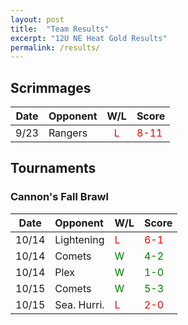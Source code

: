 ```yaml
---
layout: post
title:  "Team Results"
excerpt: "12U NE Heat Gold Results"
permalink: /results/
---
```


## Scrimmages

|Date  | Opponent | W/L | Score |
|:----:|:--------|:----:|:----|
|9/23|Rangers|<span style="color:red">L</span>|<span style="color:red">8-11</span>|

## Tournaments

### Cannon's Fall Brawl

|Date  | Opponent | W/L | Score |
|:----:|:--------|:----|:----|
| 10/14  |Lightening |<span style="color:red">L</span>|<span style="color:red">6-1</span>|
| 10/14  |Comets     |<span style="color:green">W</span>|<span style="color:green">4-2</span>|
| 10/14  |Plex       |<span style="color:green">W</span>|<span style="color:green">1-0</span>|
| 10/15  |Comets        |<span style="color:green">W</span>|<span style="color:green">5-3</span>|
| 10/15  |Sea. Hurri.   |<span style="color:red">L</span>|<span style="color:red">2-0</span>|
